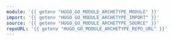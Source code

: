 ```yaml
---
module: '{{ getenv "HUGO_GO_MODULE_ARCHETYPE_MODULE" }}'
import: '{{ getenv "HUGO_GO_MODULE_ARCHETYPE_IMPORT" }}'
source: '{{ getenv "HUGO_GO_MODULE_ARCHETYPE_SOURCE" }}'
repoURL: '{{ getenv "HUGO_GO_MODULE_ARCHETYPE_REPO_URL" }}'
---
```


